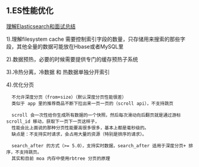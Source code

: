 ## 1.ES性能优化

[理解Elasticsearch和面试总结](https://mp.weixin.qq.com/s?__biz=MzAwNjQwNzU2NQ==&mid=2650345870&idx=1&sn=a266d67f1b34db3e0aa4cba8f375bc56&chksm=8300656cb477ec7a4735c3ec47712bb20794335abc1b9fd1d00e5a142361747145e5518ec8bf&scene=132#wechat_redirect)

1).理解filesystem cache
需要控制索引字段的数量，只存储用来搜索的那些字段，其他全量的数据可能放在Hbase或者MySQL里

2).数据预热，必要的时候需要提供专门的缓存预热子系统

3).冷热分离，冷数据 和 热数据单独分开索引

4).优化分页
```
  不允许深度分页（from+size）（默认深度分页性能很差）
  类似于 app 里的推荐商品不断下拉出来一页一页的（scroll api），不支持跳页
  
  scroll 会一次性给你生成所有数据的一个快照，然后每次滑动向后翻页就是通过游标 scroll_id 移动，获取下一页下一页这样子，
  性能会比上面说的那种分页性能要高很多很多，基本上都是毫秒级的。
  缺点是：不支持实时请求，会占用大量的资源（特别是排序的请求）。
  
  search_after 的方式（>= 5.0），支持实时数据，search_after 适用于深度分页+ 排序，不支持跳页。
  其实和目前 moa 内存中使用rbtree 分页的原理
```
